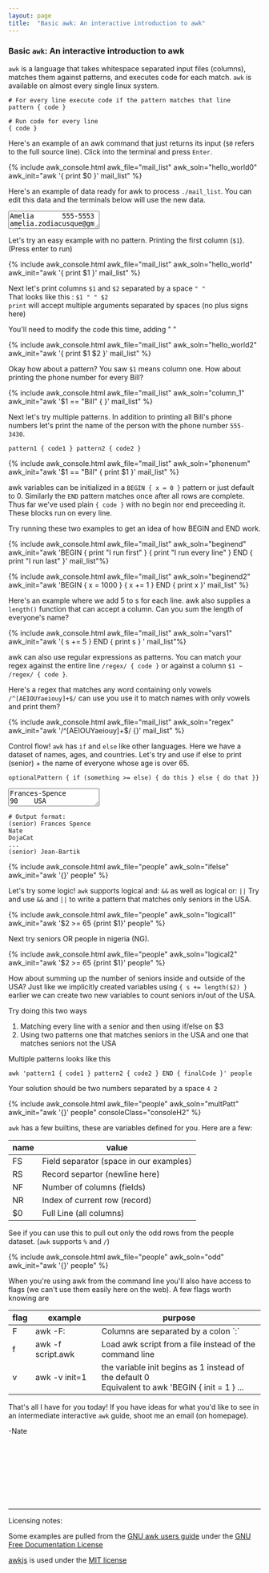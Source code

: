 ```yaml
---
layout: page
title:  "Basic awk: An interactive introduction to awk"
---
```


### Basic `awk`: An interactive introduction to awk

<link rel="stylesheet" href="assets/main.css">
<script src="/assets/awk.js?2"></script>
<script src="/assets/awk_tutorial.js?6"></script>

`awk` is a language that takes whitespace separated input files (columns), matches them against patterns, and executes
code for each match.
`awk` is available on almost every single linux system.

```text
# For every line execute code if the pattern matches that line
pattern { code }
    
# Run code for every line
{ code } 
```

Here's an example of an awk command that just returns its input (`$0` refers to the full source line). Click into the terminal and press `Enter`.

{% include awk_console.html awk_file="mail_list" awk_soln="hello_world0" awk_init="awk '{ print $0 }' mail_list" %}

Here's an example of data ready for awk to process `./mail_list`. You can edit this data and the terminals below will
use the new data.
<textarea class="awk_text" id="mail_list">
Amelia       555-5553    amelia.zodiacusque@gmail.com       F
Anthony      555-3412    anthony.asserturo@hotmail.com      A
Becky        555-7685    becky.algebrarum@gmail.com         A
Bill         555-1675    bill.drowning@hotmail.com          A
Broderick    555-0542    broderick.aliquotiens@yahoo.com    R
Camilla      555-2912    camilla.infusarum@skynet.be        R
Fabius       555-1234    fabius.undevicesimus@ucb.edu       F
Julie        555-6699    julie.perscrutabor@skeeve.com      F
Yoeu         555-1331    yoeu.blah@blarg.co.uk              F
Martin       555-6480    martin.codicibus@hotmail.com       A
Samuel       555-3430    samuel.lanceolis@shu.edu           A
Jean-Paul    555-2127    jeanpaul.campanorum@nyu.edu        R
Eyau         555-1133    eyau@campos.cmyk.rgb               R
Bill         555-1337    billiam.billy@cal.tech.edu         R
</textarea>

Let's try an easy example with no pattern. Printing the first column (`$1`). (Press enter to run)

{% include awk_console.html awk_file="mail_list" awk_soln="hello_world" awk_init="awk '{ print $1 }' mail_list" %}

Next let's print columns `$1` and `$2` separated by a space `" "` <br/>That looks like this : `$1 " " $2`<br/> `print` will accept multiple arguments separated by
spaces (no plus signs here)

You'll need to modify the code this time, adding " "

{% include awk_console.html awk_file="mail_list" awk_soln="hello_world2" awk_init="awk '{ print $1 $2 }' mail_list" %}

Okay how about a pattern? You saw `$1` means column one. How about printing the phone number for every Bill?

{% include awk_console.html awk_file="mail_list" awk_soln="column_1" awk_init="awk '$1 == \"Bill\" { }' mail_list" %}

Next let's try multiple patterns. In addition to printing all Bill's phone numbers let's print the name of the person with 
the phone number `555-3430`.

```pattern1 { code1 } pattern2 { code2 }```

{% include awk_console.html awk_file="mail_list" awk_soln="phonenum" awk_init="awk '$1 == \"Bill\" { print $1 }' mail_list" %}

awk variables can be initialized in a `BEGIN { x = 0 }` pattern or just default to 0.
Similarly the `END` pattern matches once after all rows are complete. Thus far we've used plain `{ code }` with no begin nor end preceeding it.
These blocks run on every line.

Try running these two examples to get an idea of how BEGIN and END work.

{% include awk_console.html awk_file="mail_list" awk_soln="beginend" awk_init="awk 'BEGIN { print \"I run first\" } { print \"I run every line\" } END { print \"I run last\" }' mail_list"%}

{% include awk_console.html awk_file="mail_list" awk_soln="beginend2" awk_init="awk 'BEGIN { x = 1000 } { x += 1 } END { print x }' mail_list" %}

Here's an example where we add 5 to s for each line. awk also supplies a `length()` function that can accept a column.
Can you sum the length of everyone's name?

{% include awk_console.html awk_file="mail_list" awk_soln="vars1" awk_init="awk '{ s += 5 } END { print s } ' mail_list"%}

awk can also use regular expressions as patterns. You can match your regex against the entire line
`/regex/ { code }` or against a column `$1 ~ /regex/ { code }`.

Here's a regex that matches any word containing only vowels `/^[AEIOUYaeiouy]+$/` can use you use it to match names with
only vowels and print them?

{% include awk_console.html awk_file="mail_list" awk_soln="regex" awk_init="awk '/^[AEIOUYaeiouy]+$/ {}' mail_list" %}

Control flow! `awk` has `if` and `else` like other languages. Here we have a dataset of names, ages, and countries.
Let's try and use if else to print (senior) + the name of everyone whose age is over 65.

`optionalPattern { if (something >= else) { do this } else { do that }}`


<textarea class="awk_text" id="people">
Frances-Spence         90    USA
菅義偉                  72    JP
Nate                   21    USA
Moondog                83    USA
Michael-Fastbender     42    USA
沈向洋                  54    CN
Jordan-Etude           13    USA
Aditi-Acharya          83    IN
차미영                   41    KR
Navya-Reddy            55    IN
Bolade-Ibrahim         28    NG
Jean-Bartik            87    USA
Leslie-Lamport         80    USA  
</textarea>

```
# Output format:
(senior) Frances Spence
Nate
DojaCat
...
(senior) Jean-Bartik
```

{% include awk_console.html awk_file="people" awk_soln="ifelse" awk_init="awk '{}' people" %}

Let's try some logic! `awk` supports logical and: `&&` as well as logical or: `||`
Try and use `&&` and `||` to write a pattern that matches only seniors in the USA.

{% include awk_console.html awk_file="people" awk_soln="logical1" awk_init="awk '$2 >= 65 {print $1}' people" %}

Next try seniors OR people in nigeria (NG).

{% include awk_console.html awk_file="people" awk_soln="logical2" awk_init="awk '$2 >= 65 {print $1}' people" %}

How about summing up the number of seniors inside and outside of the USA? Just like we implicitly created variables
using `{ s += length($2) }`
earlier we can create two new variables to count seniors in/out of the USA.

Try doing this two ways

1. Matching every line with a senior and then using if/else on $3
2. Using two patterns one that matches seniors in the USA and one that matches seniors not the USA

Multiple patterns looks like this

`awk 'pattern1 { code1 } pattern2 { code2 } END { finalCode }' people`

Your solution should be two numbers separated by a space `4 2`

{% include awk_console.html awk_file="people" awk_soln="multPatt" awk_init="awk '{}' people" consoleClass="consoleH2" %}

`awk` has a few builtins, these are variables defined for you. Here are a few:

|name|value|
|----|----|
|FS|Field separator (space in our examples)|
|RS|Record separtor (newline here)|
|NF|Number of columns (fields)|
|NR|Index of current row (record)|
|$0|Full Line (all columns)|

See if you can use this to pull out only the odd rows from the people dataset. (`awk` supports `%` and `/`)

{% include awk_console.html awk_file="people" awk_soln="odd" awk_init="awk '{}' people" %}

When you're using awk from the command line you'll also have access to flags (we can't use them easily here on the web).
A few flags worth knowing are

<table>
    <thead>
        <th>flag</th>
        <th>example</th>
        <th>purpose</th>
    </thead>
    <tbody>
        <tr>
            <td>F</td>
            <td>awk -F:</td>
            <td>Columns are separated by a colon `:`</td>
        </tr>
        <tr>
            <td>f</td>
            <td>awk -f script.awk</td>
            <td>Load awk script from a file instead of the command line</td>
        </tr>
        <tr>
            <td>v</td>
            <td>awk -v init=1</td>
            <td>the variable init begins as 1 instead of the default 0 
<br>Equivalent to awk 'BEGIN { init = 1 } ...</td>
        </tr>
    </tbody>
</table>

That's all I have for you today! If you have ideas for what you'd like to see in an intermediate interactive `awk`
guide, shoot me an email (on homepage).

-Nate

<br/><br/><br/><br/><br/><br/><br/>
<hr/>

Licensing notes: 

Some examples are pulled from the [GNU awk users guide](https://www.gnu.org/software/gawk/manual/gawk.html) under the [GNU Free Documentation License](https://www.gnu.org/software/gawk/manual/gawk.html#GNU-Free-Documentation-License)

[awkjs](https://www.npmjs.com/package/awkjs) is used under the [MIT license](https://github.com/petli-full/awkjs/blob/master/LICENSE)
